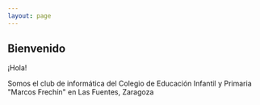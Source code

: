 ```yaml
---
layout: page
---
```


## Bienvenido

¡Hola!

Somos el club de informática del Colegio de Educación Infantil y Primaria "Marcos Frechín" en Las Fuentes, Zaragoza
